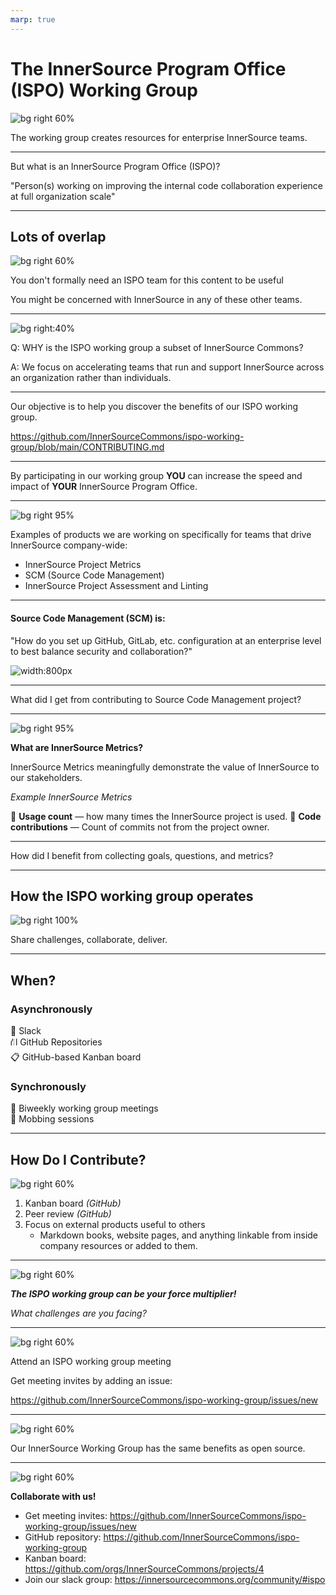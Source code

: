 ```yaml
---
marp: true
---
```


# The InnerSource Program Office (ISPO) Working Group
<!---  Slide 1: Opening Statement --->

![bg right 60%](../assets/innersource-commons.svg)

The working group creates resources for enterprise InnerSource teams.

<!--
Hello, Jeff and I are going to talk to you today about the 
ISPO Working Group,   which is a working group within the InnerSource commons 
devoted to creating shared resources for people working on InnerSource at an Enterprise level.
-->

<!-- --- --> 

---

<!--- Slide 3: Key Message --->

But what is an InnerSource Program Office (ISPO)?

"Person(s) working on improving the internal code collaboration experience at full organization scale"

<!-- Slide 3: Key Message 

ISPO is an acronym. 
It stands for InnerSource Programs Office. 

We define it as "Person(s) working on improving the internal code collaboration experience at full organization scale".


-->

---

<!--- Slide 4: Key Message --->

## Lots of overlap

![bg right 60%](../assets/working-group-overlap.png)

You don't formally need an ISPO team for this content to be useful

You might be concerned with InnerSource in any of these other teams.
<!-- Slide 4: Key Message:  

Rarely is there a team called the ISPO. 

Often the people doing InnerSource related work in a company are in a
team with a large scope of responsibilities and InnerSource is just
one aspect of that scope.

They might be in a team called the OSPO, or open source programming office, 
or part of a centralized engineering team, or a platforms team, or a
developer experience team.

They also could be single person working under the head engineering or as part of 
an engineering community of practice. 

When we say ISPO, we mean anyone on any of those teams concerned 
with internal code collaboration at company-scale.

-->

---

<!--- Slide 5: Key Message --->

![bg right:40%](../assets/managing-innersource-projects-cover.jpg)

Q: WHY is the ISPO working group a subset of InnerSource Commons?

A: We focus on accelerating teams that run and support InnerSource across an organization rather than individuals.
<!-- Slide 5: Key Message:  

The ISPO working group focuses on a subset of the larger InnerSource Commons scope.

We focus on guidance for
the teams that run and support InnerSource across an enterprise or agency rather than guidance at the project or individual level. 

For example, in the InnerSource Commons patterns, there is guidance 
for how to be a good InnerSource maintainer and guidance on how to set up 
your project for InnerSource success. 

Those are important areas, but they are outside of
the working groups scope. We focus specificaly 
on guidance, tools, policies, methods, etc.
that are "run by or owned by a centralized team"

-->

---

<!--- Slide 6: Key Message --->

Our objective is to help you discover the benefits of our ISPO working group.

https://github.com/InnerSourceCommons/ispo-working-group/blob/main/CONTRIBUTING.md

<!-- Slide 6: Key Message

Our goal for this talk is to help you discover the benefits of the 
ISPO working group. 

In addition to the content in this talk, you can 
check out the contributing.md file of the ispo-working-group repository for 
information on how to get started with the working group. 

You can find it in the meeting chat as well.

https://github.com/InnerSourceCommons/ispo-working-group/blob/main/CONTRIBUTING.md
-->

---

<!--- Slide 7: Key Message --->

By participating in our working group 
**YOU** can increase the speed and impact of **YOUR** InnerSource Program Office.

<!-- Slide 7: Key Message

We have structured the working group such that 
by participating in our working group we can increase the speed and impact of your InnerSource Program Office.

The model the working group follows is that: 

- We create shared products, guidance docs, 
methodology descriptions, etc. 

- These get peer reviewed from other InnerSource experts, 

- and then reused internally by yourself and by others.

This improves the quality of OUR work and enables us to move FASTER
than if we all did the work individually. 
-->

---

<!--- Slide 8: Key Message --->
![bg right 95%](../assets/gqm-landing-page.png)

Examples of products we are working on specifically for teams that drive InnerSource company-wide:

* InnerSource Project Metrics
* SCM (Source Code Management)
* InnerSource Project Assessment and Linting

<!-- Slide 8: Key Message

Examples of challenges we are working on include:

* InnerSource Metrics
* SCM (Source Code Management)
* InnerSource Project Assessment and Linting tools

These are all areas where many people in the working group have tried different things, have different lessons to share, 
and want to learn from the experience of others who have tried other 
approaches at other companies. 
-->

---

<!--- Slide 10: Key Message --->

#### Source Code Management (SCM) is: 

"How do you set up GitHub, GitLab, etc. configuration at an enterprise level to best balance security and collaboration?"

![width:800px](../assets/SCM-table-screenshot.png)

<!-- Slide 10: Key Message 
One area I have contributed to is in defining guidance for 
source code management or SCM.

SCM refers to how you set up or configure a version control platform like 
GitHub, GitLab, Bit Bucket, etc. There are lots of decisions to be made in 
how these platforms are configured and different needs have to be balanced.

Shown on the page is a screenshot of one part of our in-progress guidance documentation that discusses how to balance needs for security 
and collaboration. 

These needs can sometimes conflict resulting in 
disagreements. And in a worst case scenario, a single security 
event can result in a sudden lock down across the enterprise
that kills off collaboration.

The purpose of this part of ISPO working group is to generate guidance 
documents that create a framework for making good configuration choices
in version control platforms that balance the various needs, like security
vs. collaboration. 
-->

---
<!--- Slide 11: Key Message --->

What did I get from contributing to Source Code Management project?

<!-- Slide 11: Key Message

The source code management challenge is one area where I have personally
participated in creating ISPO working group content. 

There are several reasons why I took part in this challenge area:

 First, to get more value from hard won lessons by sharing them with others.

 Second, I want my perspective in external resources, so I can later refer 
 to those external resources rather than just sharing an email with my
 personal opinion. Sharing a link to an 
 inner source commons product is more persuasive. 
 
 Third, I wanted to confirm my opinion is aligned with others experiences 
 who have struggled through this at their company. 
 
 Fourth, sharing grows my network and provides opportunities to sense check
other ideas later on.
-->

---

<!--- Slide 12: Key Message --->

![bg right 95%](../assets/gqm-landing-page.png)

**What are InnerSource Metrics?**

InnerSource Metrics meaningfully demonstrate the value of InnerSource to our stakeholders.

*Example InnerSource Metrics*

👀 **Usage count** — how many times the InnerSource project is used.
🤝 **Code contributions** — Count of commits not from the project owner.

<!-- Slide 12: Key Message 

What are InnerSource Metrics?

To demonstrate the value of InnerSource, we need to measure it. As ISPO leaders, we're often asked to articulate the value of InnerSource to our stakeholders. Using the InnerSource Metrics project, we can measure the value of InnerSource meaningfully to our stakeholders.

For example, usage count demonstrates the reuse of code or other valuable artifacts that would otherwise be duplicated, and code contributions demonstrate collaboration's value, leading to trust and longer employee retention.

We've built a graph of Goals, Questions, and Metrics to help you answer your stakeholders' questions.
-->

---
<!--- Slide 13: Key Message --->

How did I benefit from collecting goals, questions, and metrics?

<!-- Slide 13: Key Message

Through my involvement in the metrics project, I didn't just gather data; I built a network. I connected with professionals who, like me, were navigating the world of InnerSource metrics. This wasn't just about numbers but about people facing similar challenges.

As I contributed to this project, my professional network grew exponentially. As a result of these efforts, I'm connected to great, like-minded professionals ready to help expand the value of the InnerSource Commons.

Looking ahead, this experience isn't a one-time benefit. It's an investment in the future. When my company expands InnerSource project measurement, we'll be steps ahead, armed with knowledge, connections, and a deep understanding of diverse approaches.

-->

---

<!--- Slide 14: Key Message --->

## How the ISPO working group operates

![bg right 100%](../assets/how-ispo-working-group-operates.png)

Share challenges, collaborate, deliver.

<!-- Slide 14: Key Message

Through conversations, ideation, and sharing our challenges, we work together to build peer-reviewed content fit for your organizations.

We value progress over perfection, and encourage you to share your challenges and solutions with us.

-->

---

<!--- Slide 15: Key Message --->

## When?

### Asynchronously

💬 Slack  
⛙ GitHub Repositories  
📋 GitHub-based Kanban board  

### Synchronously

📆 Biweekly working group meetings  
👥 Mobbing sessions  

<!-- Slide 15: Key Message

You welcome to attend each biweekly meeting, work asynchronously, or drop in when available. 

-->

---

<!--- Slide 16: Key Message --->

## How Do I Contribute?

![bg right 60%](../assets/ways-to-contribute.png)

1. Kanban board *(GitHub)*
2. Peer review *(GitHub)*
3. Focus on external products useful to others
   * Markdown books, website pages, and anything linkable from inside company resources or added to them.

<!-- Slide 16: Key Message

All work within the working group undergos peer review as is progresses through the Kanban board. We align our work with the goals and objectives of our companies while also contributing to the InnerSource Commons.

We contribute to the Managing InnerSource Projects Gitbook, InnerSource Patterns, and other projects relevant to leaders of ISPOs, OSPOs, and the like.

-->

---
<!---  Slide 17: Closing Point of View --->

![bg right 60%](../assets/creative.png)

***The ISPO working group can be your force multiplier!***

*What challenges are you facing?*

<!-- Slide 17: Closing Point of View

We invite you to align your company backlog our working group. As a result, you can produce content at a lower cost collaboratively and get feedback from deeply experienced people. 

-->

---

<!---  Slide 18: Specific Action --->

![bg right 60%](../assets/collaboration.png)

Attend an ISPO working group meeting

Get meeting invites by adding an issue:

https://github.com/InnerSourceCommons/ispo-working-group/issues/new

<!-- Slide 18: Specific Action: DO THIS ONE THING RIGHT NOW 

Attend the ISPO working group meeting on November 20th at 8 AM. 

-->

---

<!---  Slide 19: Benefits of Action --->
![bg right 60%](../assets/innersource-benefits.png)

Our InnerSource Working Group has the same benefits as open source.

<!-- Slide 19: Benefits of Action

We already know the benefits of Open Source. Our InnerSource Working Group provides the same benefits. 

Collaboration opportunities, code reuse, knowedge sharing through community, and more.

-->

---
<!---  Slide 20: Closing Statement --->

![bg right 60%](../assets/ispo-working-group-code.png)

**Collaborate with us!**

* Get meeting invites: https://github.com/InnerSourceCommons/ispo-working-group/issues/new
* GitHub repository: https://github.com/InnerSourceCommons/ispo-working-group
* Kanban board: https://github.com/orgs/InnerSourceCommons/projects/4 
* Join our slack group: https://innersourcecommons.org/community/#ispo

<!--- Slide 20: Closing Statement

In conclusion, the InnerSource Program Office (ISPO) Working Group is a unique opportunity for those involved in enterprise-level software development and collaboration.

Whether you're a member of an ISPO, OSPO, Platform Engineering Team, or other centralized groups, you'll benefit from our group.

Our collaborative space allows you to contribute and benefit from a wealth of shared knowledge and experience, enhancing your organization's InnerSource capabilities.

Remember, the ISPO Working Group is more than just a repository of information—we're shaping the future of InnerSource. So, don't miss out on this chance to amplify your impact, refine your skills. 

In closing, join us at the InnerSource Program Office Working Group by navigating to the first link to get meeting invites.

Thank You

--->
